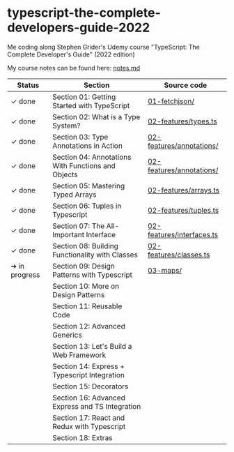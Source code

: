 # typescript-the-complete-developers-guide-2022
Me coding along Stephen Grider's Udemy course "TypeScript: The Complete Developer's Guide" (2022 edition)

My course notes can be found here: [notes.md](notes.md)

| Status        | Section                                            | Source code                                            |
| ------------- | -------------------------------------------------- | ------------------------------------------------------ |
| ✓ done        | Section 01: Getting Started with TypeScript        | [01-fetchjson/](01-fetchjson/)                         |
| ✓ done        | Section 02: What is a Type System?                 | [02-features/types.ts](02-features/types.ts)           |
| ✓ done        | Section 03: Type Annotations in Action             | [02-features/annotations/](02-features/annotations/)   |
| ✓ done        | Section 04: Annotations With Functions and Objects | [02-features/annotations/](02-features/annotations/)   |
| ✓ done        | Section 05: Mastering Typed Arrays                 | [02-features/arrays.ts](02-features/arrays.ts)         |
| ✓ done        | Section 06: Tuples in Typescript                   | [02-features/tuples.ts](02-features/tuples.ts)         |
| ✓ done        | Section 07: The All-Important Interface            | [02-features/interfaces.ts](02-features/interfaces.ts) |
| ✓ done        | Section 08: Building Functionality with Classes    | [02-features/classes.ts](02-features/classes.ts)       |
| ➔ in progress | Section 09: Design Patterns with Typescript        | [03-maps/](03-maps/)                                   |
|               | Section 10: More on Design Patterns                |                                                        |
|               | Section 11: Reusable Code                          |                                                        |
|               | Section 12: Advanced Generics                      |                                                        |
|               | Section 13: Let's Build a Web Framework            |                                                        |
|               | Section 14: Express + Typescript Integration       |                                                        |
|               | Section 15: Decorators                             |                                                        |
|               | Section 16: Advanced Express and TS Integration    |                                                        |
|               | Section 17: React and Redux with Typescript        |                                                        |
|               | Section 18: Extras                                 |                                                        |
